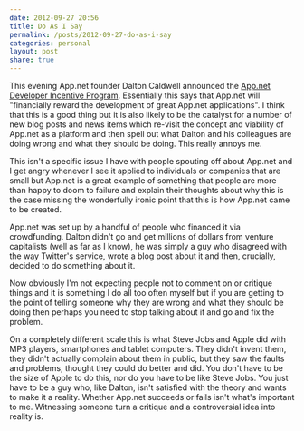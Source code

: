 ```yaml
---
date: 2012-09-27 20:56
title: Do As I Say
permalink: /posts/2012-09-27-do-as-i-say
categories: personal
layout: post
share: true
---
```


This evening App.net founder Dalton Caldwell announced the [App.net Developer Incentive Program](http://blog.app.net/blog/2012/09/27/announcing-the-app-net-developer-incentive-program/). Essentially this says that App.net will "financially reward the development of great App.net applications". I think that this is a good thing but it is also likely to be the catalyst for a number of new blog posts and news items which re-visit the concept and viability of App.net as a platform and then spell out what Dalton and his colleagues are doing wrong and what they should be doing. This really annoys me.

This isn't a specific issue I have with people spouting off about App.net and I get angry whenever I see it applied to individuals or companies that are small but App.net is a great example of something that people are more than happy to doom to failure and explain their thoughts about why this is the case missing the wonderfully ironic point that this is how App.net came to be created.

App.net was set up by a handful of people who financed it via crowdfunding. Dalton didn't go and get millions of dollars from venture capitalists (well as far as I know), he was simply a guy who disagreed with the way Twitter's service, wrote a blog post about it and then, crucially, decided to do something about it.

Now obviously I'm not expecting people not to comment on or critique things and it is something I do all too often myself but if you are getting to the point of telling someone why they are wrong and what they should be doing then perhaps you need to stop talking about it and go and fix the problem.

On a completely different scale this is what Steve Jobs and Apple did with MP3 players, smartphones and tablet computers. They didn't invent them, they didn't actually complain about them in public, but they saw the faults and problems, thought they could do better and did. You don't have to be the size of Apple to do this, nor do you have to be like Steve Jobs. You just have to be a guy who, like Dalton, isn't satisfied with the theory and wants to make it a reality. Whether App.net succeeds or fails isn't what's important to me. Witnessing someone turn a critique and a controversial idea into reality is. 
